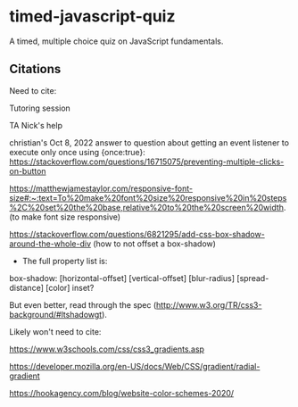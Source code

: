 # timed-javascript-quiz
A timed, multiple choice quiz on JavaScript fundamentals. 

## Citations

Need to cite:

Tutoring session

TA Nick's help

christian's Oct 8, 2022 answer to question about getting an event listener to execute only once using {once:true}: https://stackoverflow.com/questions/16715075/preventing-multiple-clicks-on-button

https://matthewjamestaylor.com/responsive-font-size#:~:text=To%20make%20font%20size%20responsive%20in%20steps%2C%20set%20the%20base,relative%20to%20the%20screen%20width. (to make font size responsive)

https://stackoverflow.com/questions/6821295/add-css-box-shadow-around-the-whole-div (how to not offset a box-shadow)

* The full property list is:

box-shadow: [horizontal-offset] [vertical-offset] [blur-radius] [spread-distance] [color] inset?

But even better, read through the spec (http://www.w3.org/TR/css3-background/#ltshadowgt).

Likely won't need to cite:

https://www.w3schools.com/css/css3_gradients.asp

https://developer.mozilla.org/en-US/docs/Web/CSS/gradient/radial-gradient

https://hookagency.com/blog/website-color-schemes-2020/